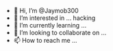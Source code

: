 - 👋 Hi, I’m @Jaymob300
- 👀 I’m interested in ... hacking 
- 🌱 I’m currently learning ...
- 💞️ I’m looking to collaborate on ...
- 📫 How to reach me ...

<!---
Jaymob300/Jaymob300 is a ✨ special ✨ repository because its `README.md` (this file) appears on your GitHub profile.
You can click the Preview link to take a look at your changes.
--->
